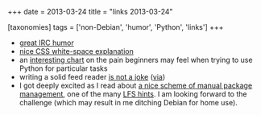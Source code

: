 +++
date = 2013-03-24
title = "links 2013-03-24"

[taxonomies]
tags = ['non-Debian', 'humor', 'Python', 'links']
+++

-   [great IRC humor]
-   [nice CSS white-space explanation]
-   an [interesting chart] on the pain beginners may feel when trying to
    use Python for particular tasks
-   writing a solid feed reader [is not a joke] ([via])
-   I got deeply excited as I read about [a nice scheme of manual
    package management], one of the many [LFS hints]. I am looking
    forward to the challenge (which may result in me ditching Debian for
    home use).

  [great IRC humor]: http://www.bash.org/?244321
  [nice CSS white-space explanation]: http://www.impressivewebs.com/css-white-space/
  [interesting chart]: http://simeonfranklin.com/blog/2013/mar/17/my-pycon-2013-poster/
  [is not a joke]: http://inessential.com/2013/03/18/brians_stupid_feed_tricks
  [via]: http://www.marco.org/2013/03/19/free-works
  [a nice scheme of manual package management]: http://www.linuxfromscratch.org/hints/downloads/files/more_control_and_pkg_man.txt
  [LFS hints]: http://www.linuxfromscratch.org/hints/list.html

